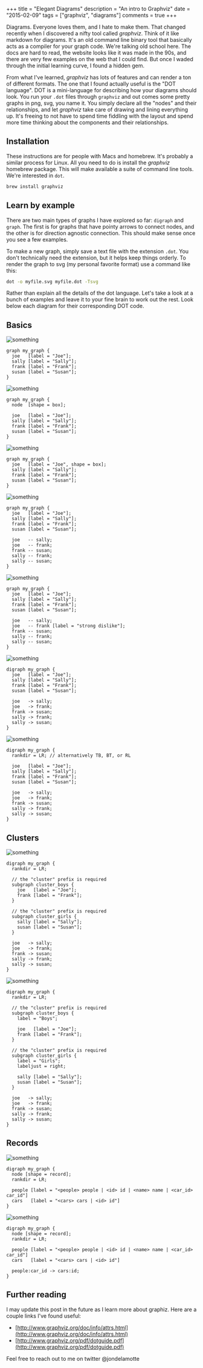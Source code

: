 +++
title       = "Elegant Diagrams"
description = "An intro to Graphviz"
date        = "2015-02-09"
tags        = ["graphviz", "diagrams"]
comments    = true
+++

Diagrams. Everyone loves them, and I hate to make them. That changed recently
when I discovered a nifty tool called *graphviz*. Think of it like markdown for
diagrams. It's an old command line binary tool that basically acts as a
compiler for your graph code. We're talking old school here. The docs are hard
to read, the website looks like it was made in the 90s, and there are very few
examples on the web that I could find. But once I waded through the initial
learning curve, I found a hidden gem.

From what I've learned, *graphviz* has lots of features and can render a ton of
different formats. The one that I found actually useful is the "DOT language".
DOT is a mini-language for describing how your diagrams should look. You run
your `.dot` files through `graphviz` and out comes some pretty graphs in png,
svg, you name it. You simply declare all the "nodes" and their relationships,
and let *graphviz* take care of drawing and lining everything up. It's freeing to
not have to spend time fiddling with the layout and spend more time thinking
about the components and their relationships.

## Installation

These instructions are for people with Macs and homebrew. It's probably a
similar process for Linux. All you need to do is install the *graphviz*
homebrew package. This will make available a suite of command line tools. We're
interested in `dot`.

```bash
brew install graphviz
```

## Learn by example

There are two main types of graphs I have explored so far: `digraph` and
`graph`. The first is for graphs that have pointy arrows to connect nodes, and
the other is for direction agnostic connection. This should make sense once you
see a few examples.

To make a new graph, simply save a text file with the extension `.dot`. You
don't technically need the extension, but it helps keep things orderly. To
render the graph to svg (my personal favorite format) use a command like this:

```bash
dot -o myfile.svg myfile.dot -Tsvg
```

Rather than explain all the details of the dot language. Let's take a look at
a bunch of examples and leave it to your fine brain to work out the rest. Look
below each diagram for their corresponding DOT code.

## Basics

![something](/images/posts/elegant-diagrams/1.svg)
```
graph my_graph {
  joe   [label = "Joe"];
  sally [label = "Sally"];
  frank [label = "Frank"];
  susan [label = "Susan"];
}
```

![something](/images/posts/elegant-diagrams/2.svg)
```
graph my_graph {
  node  [shape = box];

  joe   [label = "Joe"];
  sally [label = "Sally"];
  frank [label = "Frank"];
  susan [label = "Susan"];
}
```

![something](/images/posts/elegant-diagrams/3.svg)
```
graph my_graph {
  joe   [label = "Joe", shape = box];
  sally [label = "Sally"];
  frank [label = "Frank"];
  susan [label = "Susan"];
}
```

![something](/images/posts/elegant-diagrams/4.svg)
```
graph my_graph {
  joe   [label = "Joe"];
  sally [label = "Sally"];
  frank [label = "Frank"];
  susan [label = "Susan"];

  joe   -- sally;
  joe   -- frank;
  frank -- susan;
  sally -- frank;
  sally -- susan;
}
```

![something](/images/posts/elegant-diagrams/4.1.svg)
```
graph my_graph {
  joe   [label = "Joe"];
  sally [label = "Sally"];
  frank [label = "Frank"];
  susan [label = "Susan"];

  joe   -- sally;
  joe   -- frank [label = "strong dislike"];
  frank -- susan;
  sally -- frank;
  sally -- susan;
}
```

![something](/images/posts/elegant-diagrams/5.svg)
```
digraph my_graph {
  joe   [label = "Joe"];
  sally [label = "Sally"];
  frank [label = "Frank"];
  susan [label = "Susan"];

  joe   -> sally;
  joe   -> frank;
  frank -> susan;
  sally -> frank;
  sally -> susan;
}
```

![something](/images/posts/elegant-diagrams/6.svg)
```
digraph my_graph {
  rankdir = LR; // alternatively TB, BT, or RL

  joe   [label = "Joe"];
  sally [label = "Sally"];
  frank [label = "Frank"];
  susan [label = "Susan"];

  joe   -> sally;
  joe   -> frank;
  frank -> susan;
  sally -> frank;
  sally -> susan;
}
```

## Clusters

![something](/images/posts/elegant-diagrams/7.svg)
```
digraph my_graph {
  rankdir = LR;

  // the "cluster" prefix is required
  subgraph cluster_boys {
    joe   [label = "Joe"];
    frank [label = "Frank"];
  }

  // the "cluster" prefix is required
  subgraph cluster_girls {
    sally [label = "Sally"];
    susan [label = "Susan"];
  }

  joe   -> sally;
  joe   -> frank;
  frank -> susan;
  sally -> frank;
  sally -> susan;
}
```

![something](/images/posts/elegant-diagrams/8.svg)
```
digraph my_graph {
  rankdir = LR;

  // the "cluster" prefix is required
  subgraph cluster_boys {
    label = "Boys";

    joe   [label = "Joe"];
    frank [label = "Frank"];
  }

  // the "cluster" prefix is required
  subgraph cluster_girls {
    label = "Girls";
    labeljust = right;

    sally [label = "Sally"];
    susan [label = "Susan"];
  }

  joe   -> sally;
  joe   -> frank;
  frank -> susan;
  sally -> frank;
  sally -> susan;
}
```

## Records

![something](/images/posts/elegant-diagrams/9.svg)
```
digraph my_graph {
  node [shape = record];
  rankdir = LR;

  people [label = "<people> people | <id> id | <name> name | <car_id> car_id"]
  cars   [label = "<cars> cars | <id> id"]
}
```

![something](/images/posts/elegant-diagrams/10.svg)
```
digraph my_graph {
  node [shape = record];
  rankdir = LR;

  people [label = "<people> people | <id> id | <name> name | <car_id> car_id"]
  cars   [label = "<cars> cars | <id> id"]

  people:car_id -> cars:id;
}
```

## Further reading

I may update this post in the future as I learn more about graphiz. Here are a
couple links I've found useful:

- [http://www.graphviz.org/doc/info/attrs.html](http://www.graphviz.org/doc/info/attrs.html)
- [http://www.graphviz.org/pdf/dotguide.pdf](http://www.graphviz.org/pdf/dotguide.pdf)

Feel free to reach out to me on twitter @jondelamotte

